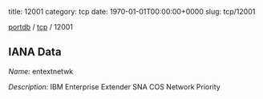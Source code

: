 title: 12001
category: tcp
date: 1970-01-01T00:00:00+0000
slug: tcp/12001

[portdb](/) / [tcp](/category/tcp.html) / 12001


## IANA Data

_Name:_ entextnetwk

_Description:_ IBM Enterprise Extender SNA COS Network Priority

